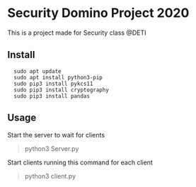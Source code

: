 # Security Domino Project 2020
This is a project made for Security class @DETI

## Install
```
  sudo apt update
  sudo apt install python3-pip
  sudo pip3 install pykcs11
  sudo pip3 install cryptography
  sudo pip3 install pandas
```
## Usage
Start the server to wait for clients
>python3 Server.py 

Start clients running this command for each client
>python3 client.py
